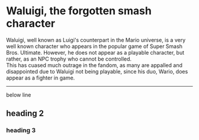 # Waluigi, the forgotten smash character
Waluigi, well known as Luigi's counterpart in the Mario universe, is a very well known character who appears in the popular game of Super Smash Bros. Ultimate. However, he does not appear as a playable character, but rather, as an NPC trophy who cannot be controlled. <br >
This has cuased much outrage in the fandom, as many are appalled and disappointed due to Waluigi not being playable, since his duo, Wario, does appear as a fighter in game. 
<hr >
below line

## heading 2

### heading 3
